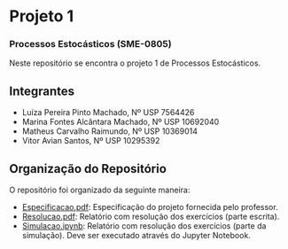 # Projeto 1
### Processos Estocásticos (SME-0805)
Neste repositório se encontra o projeto 1 de Processos Estocásticos.

## Integrantes
* Luíza Pereira Pinto Machado, Nº USP 7564426
* Marina Fontes Alcântara Machado, Nº USP 10692040
* Matheus Carvalho Raimundo, Nº USP 10369014
* Vitor Avian Santos, Nº USP 10295392

## Organização do Repositório
O repositório foi organizado da seguinte maneira:
* [Especificacao.pdf](Especificacao.pdf): Especificação do projeto fornecida pelo professor.
* [Resolucao.pdf](Resolucao.pdf): Relatório com resolução dos exercícios (parte escrita).
* [Simulacao.ipynb](Simulacao.ipynb): Relatório com resolução dos exercícios (parte da simulação). Deve ser executado através do Jupyter Notebook.


